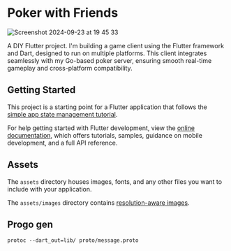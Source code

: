 # Poker with Friends

![Screenshot 2024-09-23 at 19 45 33](https://github.com/user-attachments/assets/1962837e-1405-48e1-a83d-b32feee93946)

A DIY Flutter project. I'm building a game client using the Flutter framework and Dart, designed to run on multiple platforms. This client integrates seamlessly with my Go-based poker server, ensuring smooth real-time gameplay and cross-platform compatibility.

## Getting Started

This project is a starting point for a Flutter application that follows the
[simple app state management
tutorial](https://flutter.dev/to/state-management-sample).

For help getting started with Flutter development, view the
[online documentation](https://docs.flutter.dev), which offers tutorials,
samples, guidance on mobile development, and a full API reference.

## Assets

The `assets` directory houses images, fonts, and any other files you want to
include with your application.

The `assets/images` directory contains [resolution-aware
images](https://flutter.dev/to/resolution-aware-images).

## Progo gen

```
protoc --dart_out=lib/ proto/message.proto
```
